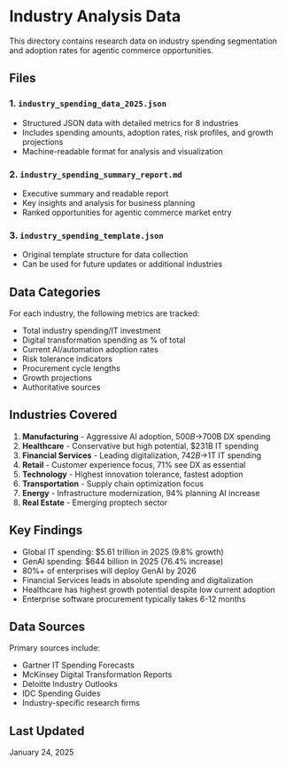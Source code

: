 # Industry Analysis Data

This directory contains research data on industry spending segmentation and adoption rates for agentic commerce opportunities.

## Files

### 1. `industry_spending_data_2025.json`
- Structured JSON data with detailed metrics for 8 industries
- Includes spending amounts, adoption rates, risk profiles, and growth projections
- Machine-readable format for analysis and visualization

### 2. `industry_spending_summary_report.md`
- Executive summary and readable report
- Key insights and analysis for business planning
- Ranked opportunities for agentic commerce market entry

### 3. `industry_spending_template.json`
- Original template structure for data collection
- Can be used for future updates or additional industries

## Data Categories

For each industry, the following metrics are tracked:
- Total industry spending/IT investment
- Digital transformation spending as % of total
- Current AI/automation adoption rates
- Risk tolerance indicators
- Procurement cycle lengths
- Growth projections
- Authoritative sources

## Industries Covered

1. **Manufacturing** - Aggressive AI adoption, $500B→$700B DX spending
2. **Healthcare** - Conservative but high potential, $231B IT spending
3. **Financial Services** - Leading digitalization, $742B→$1T IT spending
4. **Retail** - Customer experience focus, 71% see DX as essential
5. **Technology** - Highest innovation tolerance, fastest adoption
6. **Transportation** - Supply chain optimization focus
7. **Energy** - Infrastructure modernization, 94% planning AI increase
8. **Real Estate** - Emerging proptech sector

## Key Findings

- Global IT spending: $5.61 trillion in 2025 (9.8% growth)
- GenAI spending: $644 billion in 2025 (76.4% increase)
- 80%+ of enterprises will deploy GenAI by 2026
- Financial Services leads in absolute spending and digitalization
- Healthcare has highest growth potential despite low current adoption
- Enterprise software procurement typically takes 6-12 months

## Data Sources

Primary sources include:
- Gartner IT Spending Forecasts
- McKinsey Digital Transformation Reports
- Deloitte Industry Outlooks
- IDC Spending Guides
- Industry-specific research firms

## Last Updated

January 24, 2025
